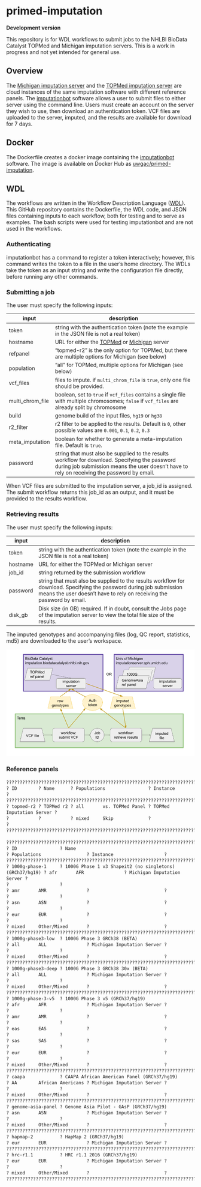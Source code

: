# primed-imputation
**Development version**

This repository is for WDL workflows to submit jobs to the NHLBI BioData Catalyst TOPMed and Michigan imputation servers. This is a work in progress and not yet intended for general use.

## Overview

The [Michigan imputation server](https://imputationserver.sph.umich.edu/) and the [TOPMed imputation server](https://imputation.biodatacatalyst.nhlbi.nih.gov/) are cloud instances of the same imputation software with different reference panels. The [imputationbot](https://github.com/lukfor/imputationbot) software allows a user to submit files to either server using the command line. Users must create an account on the server they wish to use, then download an authentication token. VCF files are uploaded to the server, imputed, and the results are available for download for 7 days.

## Docker

The Dockerfile creates a docker image containing the
[imputationbot](https://github.com/lukfor/imputationbot) software. The
image is available on Docker Hub as
[uwgac/primed-imputation](https://hub.docker.com/r/uwgac/primed-imputation).

## WDL

The workflows are written in the Workflow Description Language ([WDL](https://docs.dockstore.org/en/stable/getting-started/getting-started-with-wdl.html)). This GitHub repository contains the Dockerfile, the WDL code, and JSON files containing inputs to each workflow, both for testing and to serve as examples. The bash scripts were used for testing imputationbot and are not used in the workflows.

### Authenticating

imputationbot has a command to register a token interactively; however, this command writes the token to a file in the user’s home directory. The WDLs take the token as an input string and write the configuration file directly, before running any other commands.

### Submitting a job

The user must specify the following inputs:

input | description
--- | ---
token | string with the authentication token (note the example in the JSON file is not a real token)
hostname | URL for either the [TOPMed](https://imputation.biodatacatalyst.nhlbi.nih.gov/) or [Michigan](https://imputationserver.sph.umich.edu/) server
refpanel | “topmed-r2” is the only option for TOPMed, but there are multiple options for Michigan (see below)
population | “all” for TOPMed, multiple options for Michigan (see below)
vcf_files | files to impute. if `multi_chrom_file` is `true`, only one file should be provided.
multi_chrom_file | boolean, set to `true` if `vcf_files` contains a single file with multiple chromosomes; `false` if `vcf_files` are already split by chromosome
build | genome build of the input files, `hg19` or `hg38`
r2_filter | r2 filter to be applied to the results. Default is `0`, other possible values are `0.001`, `0.1`, `0.2`, `0.3`
meta_imputation | boolean for whether to generate a meta-imputation file. Default is `true`.
password | string that must also be supplied to the results workflow for download. Specifying the password during job submission means the user doesn’t have to rely on receiving the password by email.

When VCF files are submitted to the imputation server, a job_id is
assigned. The submit workflow returns this job_id as an output, and it
must be provided to the results workflow.

### Retrieving results

The user must specify the following inputs:

input | description
--- | ---
token | string with the authentication token (note the example in the JSON file is not a real token)
hostname | URL for either the TOPMed or Michigan server
job_id | string returned by the submission workflow
password | string that must also be supplied to the results workflow for download. Specifying the password during job submission means the user doesn’t have to rely on receiving the password by email.
disk_gb | Disk size (in GB) required. If in doubt, consult the Jobs page of the imputation server to view the total file size of the results.

The imputed genotypes and accompanying files (log, QC report, statistics, md5) are downloaded to the user’s workspace.

![data flow diagram](data_flow_diagram.png)

### Reference panels

```
?????????????????????????????????????????????????????????????????????????????????
? ID        ? Name      ? Populations                ? Instance                 ?
?????????????????????????????????????????????????????????????????????????????????
? topmed-r2 ? TOPMed r2 ? all       vs. TOPMed Panel ? TOPMed Imputation Server ?
?           ?           ? mixed     Skip             ?                          ?
?????????????????????????????????????????????????????????????????????????????????

??????????????????????????????????????????????????????????????????????????????????????????????????????????????????????????????????????????
? ID                ? Name                                                    ? Populations                 ? Instance                   ?
??????????????????????????????????????????????????????????????????????????????????????????????????????????????????????????????????????????
? 1000g-phase-1     ? 1000G Phase 1 v3 Shapeit2 (no singletons) (GRCh37/hg19) ? afr       AFR               ? Michigan Imputation Server ?
?                   ?                                                         ? amr       AMR               ?                            ?
?                   ?                                                         ? asn       ASN               ?                            ?
?                   ?                                                         ? eur       EUR               ?                            ?
?                   ?                                                         ? mixed     Other/Mixed       ?                            ?
??????????????????????????????????????????????????????????????????????????????????????????????????????????????????????????????????????????
? 1000g-phase3-low  ? 1000G Phase 3 GRCh38 (BETA)                             ? all       ALL               ? Michigan Imputation Server ?
?                   ?                                                         ? mixed     Other/Mixed       ?                            ?
??????????????????????????????????????????????????????????????????????????????????????????????????????????????????????????????????????????
? 1000g-phase3-deep ? 1000G Phase 3 GRCh38 30x (BETA)                         ? all       ALL               ? Michigan Imputation Server ?
?                   ?                                                         ? mixed     Other/Mixed       ?                            ?
??????????????????????????????????????????????????????????????????????????????????????????????????????????????????????????????????????????
? 1000g-phase-3-v5  ? 1000G Phase 3 v5 (GRCh37/hg19)                          ? afr       AFR               ? Michigan Imputation Server ?
?                   ?                                                         ? amr       AMR               ?                            ?
?                   ?                                                         ? eas       EAS               ?                            ?
?                   ?                                                         ? sas       SAS               ?                            ?
?                   ?                                                         ? eur       EUR               ?                            ?
?                   ?                                                         ? mixed     Other/Mixed       ?                            ?
??????????????????????????????????????????????????????????????????????????????????????????????????????????????????????????????????????????
? caapa             ? CAAPA African American Panel (GRCh37/hg19)              ? AA        African Americans ? Michigan Imputation Server ?
?                   ?                                                         ? mixed     Other/Mixed       ?                            ?
??????????????????????????????????????????????????????????????????????????????????????????????????????????????????????????????????????????
? genome-asia-panel ? Genome Asia Pilot - GAsP (GRCh37/hg19)                  ? asn       ASN               ? Michigan Imputation Server ?
?                   ?                                                         ? mixed     Other/Mixed       ?                            ?
??????????????????????????????????????????????????????????????????????????????????????????????????????????????????????????????????????????
? hapmap-2          ? HapMap 2 (GRCh37/hg19)                                  ? eur       EUR               ? Michigan Imputation Server ?
??????????????????????????????????????????????????????????????????????????????????????????????????????????????????????????????????????????
? hrc-r1.1          ? HRC r1.1 2016 (GRCh37/hg19)                             ? eur       EUR               ? Michigan Imputation Server ?
?                   ?                                                         ? mixed     Other/Mixed       ?                            ?
??????????????????????????????????????????????????????????????????????????????????????????????????????????????????????????????????????????
```
